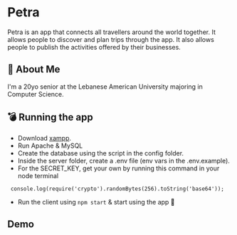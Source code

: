 # Petra

Petra is an app that connects all travellers around the world together. It allows people to discover and plan trips through the app. It also allows people to publish the activities offered by their businesses.

## 🚀 About Me

I'm a 20yo senior at the Lebanese American University majoring in Computer Science.

## 💣 Running the app

- Download [xampp](https://www.apachefriends.org/download.html).
- Run Apache & MySQL
- Create the database using the script in the config folder.
- Inside the server folder, create a .env file (env vars in the .env.example).
- For the SECRET_KEY, get your own by running this command in your node terminal
```
 console.log(require('crypto').randomBytes(256).toString('base64'));
```
- Run the client using ```npm start``` & start using the app 🙂

## Demo